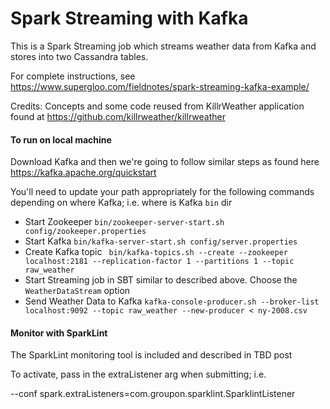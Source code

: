 # Spark Streaming with Kafka

This is a Spark Streaming job which streams weather data from Kafka
and stores into two Cassandra tables.

For complete instructions, see
https://www.supergloo.com/fieldnotes/spark-streaming-kafka-example/

Credits:
Concepts and some code reused from KillrWeather application found at https://github.com/killrweather/killrweather

#### To run on local machine

Download Kafka and then we're going to follow similar steps as found here
https://kafka.apache.org/quickstart

You'll need to update your path appropriately for the following commands
depending on where Kafka; i.e. where is Kafka `bin` dir

* Start Zookeeper ```bin/zookeeper-server-start.sh config/zookeeper.properties```
* Start Kafka ```bin/kafka-server-start.sh config/server.properties```
* Create Kafka topic ```
bin/kafka-topics.sh --create --zookeeper localhost:2181 --replication-factor 1 --partitions 1 --topic raw_weather```
* Start Streaming job in SBT similar to described above.  Choose the `WeatherDataStream` option
* Send Weather Data to Kafka ```kafka-console-producer.sh --broker-list localhost:9092 --topic raw_weather
  --new-producer < ny-2008.csv```

#### Monitor with SparkLint

The SparkLint monitoring tool is included and described in TBD post

To activate, pass in the extraListener arg when submitting; i.e.

--conf spark.extraListeners=com.groupon.sparklint.SparklintListener
